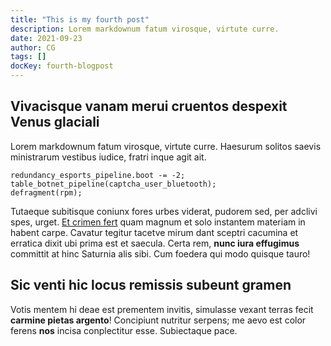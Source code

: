 ```yaml
---
title: "This is my fourth post"
description: Lorem markdownum fatum virosque, virtute curre.
date: 2021-09-23
author: CG
tags: []
docKey: fourth-blogpost
---
```


## Vivacisque vanam merui cruentos despexit Venus glaciali

Lorem markdownum fatum virosque, virtute curre. Haesurum solitos saevis
ministrarum vestibus iudice, fratri inque agit ait.

    redundancy_esports_pipeline.boot -= -2;
    table_botnet_pipeline(captcha_user_bluetooth);
    defragment(rpm);

Tutaeque subitisque coniunx fores urbes viderat, pudorem sed, per adclivi spes,
urget. [Et crimen fert](http://hoc.io/condi.html) quam magnum et solo instantem
materiam in habent carpe. Cavatur tegitur tacetve mirum dant sceptri cacumina et
erratica dixit ubi prima est et saecula. Certa rem, **nunc iura effugimus**
committit at hinc Saturnia alis sibi. Cum foedera qui modo quisque tauro!

## Sic venti hic locus remissis subeunt gramen

Votis mentem hi deae est prementem invitis, simulasse vexant terras fecit
**carmine pietas argento**! Concipiunt nutritur serpens; me aevo est color
ferens **nos** incisa conplectitur esse. Subiectaque pace.